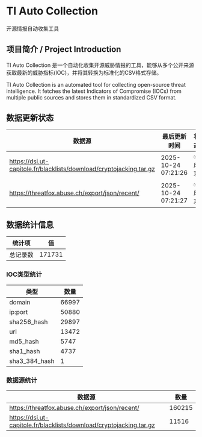 # TI Auto Collection

 开源情报自动收集工具

## 项目简介 / Project Introduction

TI Auto Collection 是一个自动化收集开源威胁情报的工具，能够从多个公开来源获取最新的威胁指标(IOC)，并将其转换为标准化的CSV格式存储。

TI Auto Collection is an automated tool for collecting open-source threat intelligence. It fetches the latest Indicators of Compromise (IOCs) from multiple public sources and stores them in standardized CSV format.

## 数据更新状态

| 数据源 | 最后更新时间 | 状态 |
|--------|------------|------|
| https://dsi.ut-capitole.fr/blacklists/download/cryptojacking.tar.gz | 2025-10-24 07:21:26 | ✅ 成功 |
| https://threatfox.abuse.ch/export/json/recent/ | 2025-10-24 07:21:27 | ✅ 成功 |


















































































































































































































## 数据统计信息

| 统计项 | 值 |
|--------|----|
| 总记录数 | 171731 |

### IOC类型统计

| 类型 | 数量 |
|------|------|
| domain | 66997 |
| ip:port | 50880 |
| sha256_hash | 29897 |
| url | 13472 |
| md5_hash | 5747 |
| sha1_hash | 4737 |
| sha3_384_hash | 1 |

### 数据源统计

| 数据源 | 数量 |
|--------|------|
| https://threatfox.abuse.ch/export/json/recent/ | 160215 |
| https://dsi.ut-capitole.fr/blacklists/download/cryptojacking.tar.gz | 11516 |
